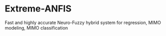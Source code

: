 # Extreme-ANFIS
Fast and highly accurate Neuro-Fuzzy hybrid system for regression, MIMO modeling, MIMO classification
